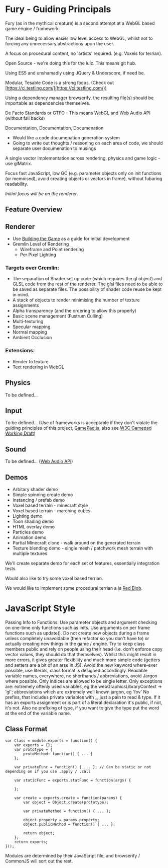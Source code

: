 # Fury - Guiding Principals

Fury (as in the mythical creature) is a second attempt at a WebGL based game engine / framework.

The ideal being to allow easier low level access to WebGL, whilst not to forcing any unnecessary abstractions upon the user.

A focus on procedural content, no 'artists' required. (e.g. Voxels for terrian).

Open Source - we're doing this for the lulz. This means git hub.

Using ES5 and unshamadly using JQuery & Underscore, if need be. 

Modular, Tesable Code is a strong focus. (Check out [https://ci.testling.com/](https://ci.testling.com/))

Using a dependency manager browserify, the resulting file(s) should be importable as dependencies themselves.

De Facto Standards or GTFO - This means WebGL and Web Audio API (without fall backs)

Documentation, Documentation, Documenation 
* Would like a code documenation generation system
* Going to write out thoughts / reasoning on each area of code, we should separate user documenation to musings

A single vector implementation across rendering, physics and game logic - use glMatrix.

Focus fast JavaScript, low GC (e.g. parameter objects only on init functions (or memoised), avoid creating objects or vectors in frame), without fubaring readability.

_Initial focus will be on the renderer_. 


## Feature Overview

## Renderer
* Use [Building the Game](https://github.com/toji/building-the-game) as a guide for initial development
* Gremlin Level of Rendering
	* Wireframe and Point rendering
	* Per Pixel Lighting 

### Targets over Gremlin:
* The separation of Shader set up code (which requires the gl object) and GLSL code from the rest of the renderer.  The glsl files need to be able to be saved as separate files. The possibility of shader code reuse be kept in mind.
* A stack of objects to render minimising the number of texture assignments
* Alpha transparency (and the ordering to allow this properly)
* Basic scene management (Fustrum Culling)
* Multi-texturing
* Specular mapping
* Normal mapping
* Ambient Occlusion

### Extensions:
* Render to texture
* Text rendering in WebGL

## Physics
To be defined...

## Input
To be defined... (Use of frameworks is acceptable if they don't violate the guiding principles of this project, [GamePad.js](https://github.com/sgraham/gamepad.js/), also see [W3C Gamepad Working Draft](http://www.w3.org/TR/gamepad/))

## Sound
To be defined... ([Web Audio API](http://www.html5rocks.com/en/tutorials/webaudio/intro/))

## Demos
* Arbitary shader demo 
* Simple spinning create demo
* Instancing / prefab demo
* Voxel based terrain - minecraft style
* Voxel based terrain - marching cubes
* Lighting demo
* Toon shading demo
* HTML overlay demo
* Particles demo
* Animation demo
* Partial Minecraft clone - walk around on the generated terrain
* Texture blending demo - single mesh / patchwork mesh terrain with multiple textures

We'll create separate demo for each set of features, essentially integration tests.

Would also like to try some voxel based terrian. 

We would like to implement some procedural terrian a la [Red Blob](http://www-cs-students.stanford.edu/~amitp/game-programming/polygon-map-generation/).


# JavaScript Style
Passing Info to Functions:
	Use parameter objects and argument checking on one-time only functions such as inits.
	Use arguments on per frame functions such as update().
Do not create new objects during a frame unless completely unavoidable (then refactor so you don't have to) or actually creating new things in the game / engine.
Try to keep class members public and rely on people using their head (i.e. don't enforce copy vector values, they should do that themselves). Whilst this might result in more errors, it gives greater flexibility and much more simple code (getters and setters are a bit of an arse in JS).
Avoid the new keyword where-ever possible, use literals, class format is designed accordingly. 
Readable variable names, everywhere, no shorthands / abbreviations, avoid Jargon where possible. Only indices are allowed to be single letter. 
	Only exceptions are: extremely oftenly used variables, eg the webGraphicsLibraryContext -> 'gl'; abbreviations which are extremely well known jargon, eg 'fov'
No prefixs, that includes private variables with _, just a pain to read & type. If it has an exports assignment or is part of a literal declaration it's public, if not, it's not. Also no prefixing of type, if you want to give the type put the word at the end of the variable name.

## Class Format

	var Class = module.exports = function() {
		var exports = {};
		var prototype = {
			protoMethod: function() { ... }
		};

		var privateFunc = function() { ... }; // Can be static or not depending on if you use .apply / .call

		var staticFunc = exports.statFunc = function(args) {

		};

		var create = exports.create = function(params) {
			var object = Object.create(prototype);
			
			var privateMethod = function() { ... };
			
			object.property = params.property;
			object.publicMethod = function() { ... };
			
			return object; 
		};
		return exports;
	}();

Modules are determined by their JavaScript file, and browserify / CommonJS will sort out the rest.